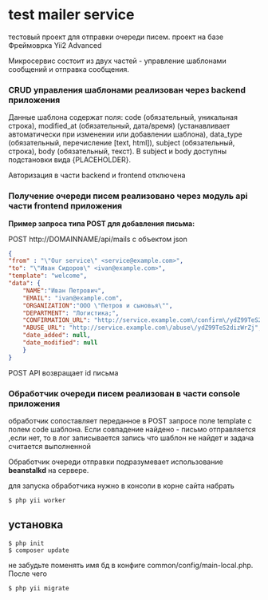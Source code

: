 # test mailer service 
тестовый проект для отправки очереди писем.
проект на базе Фреймоврка Yii2 Advanced 

Микросервис состоит из двух частей - управление шаблонами сообщений и отправка сообщения.

### CRUD управления шаблонами реализован через backend приложения
Данные шаблона содержат поля: 
code (обязательный, уникальная строка),
modified_at (обязательный, дата/время) (устанавливает автоматически при изменении или добавлении шаблона), 
data_type (обязательный, перечисление [text, html]), 
subject (обязательный, строка), 
body (обязательный, текст). 
В subject и body доступны подстановки вида {PLACEHOLDER}.

Авторизация в части backend и frontend отключена

### Получение очереди писем реализовано через модуль api части frontend приложения

**Пример запроса типа POST для добавления письма:**

POST http://DOMAINNAME/api/mails
с объектом json
```json
{
"from" : "\"Our service\" <service@example.com>",
"to": "\"Иван Сидоров\" <ivan@example.com>",
"template": "welcome",
"data": {
	"NAME":"Иван Петрович",
	"EMAIL": "ivan@example.com",
	"ORGANIZATION":"ООО \"Петров и сыновья\"",
	"DEPARTMENT": "Логистика;",
	"CONFIRMATION_URL": "http://service.example.com\/confirm\/ydZ99TeS2dizWrZj",
	"ABUSE_URL": "http://service.example.com\/abuse\/ydZ99TeS2dizWrZj",
	"date_added": null,
	"date_modified": null
	}
}
```

POST API возвращает id письма 


### Обработчик очереди писем реализован в части console приложения
обработчик сопоставляет переданное в POST запросе поле template с полем code шаблона.
Если совпадение найдено - письмо отправляется ,если нет, то в лог записывается запись что шаблон не найдет и задача считается выполненной

Обработчик очереди отправки подразумевает использование **beanstalkd** на сервере.

для запуска обработчика нужно в консоли в корне сайта набрать
```
$ php yii worker
```
## установка
``` 
$ php init
$ composer update
```
не забудьте поменять имя бд в конфиге common/config/main-local.php. После чего 
```
$ php yii migrate 
```
